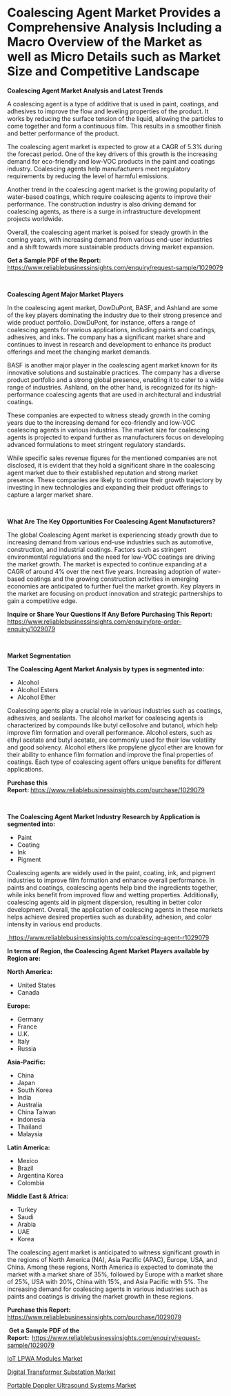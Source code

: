 <p><h1>Coalescing Agent Market Provides a Comprehensive Analysis Including a Macro Overview of the Market as well as Micro Details such as Market Size and Competitive Landscape</h1></p><p><strong>Coalescing Agent Market Analysis and Latest Trends</strong></p>
<p><p>A coalescing agent is a type of additive that is used in paint, coatings, and adhesives to improve the flow and leveling properties of the product. It works by reducing the surface tension of the liquid, allowing the particles to come together and form a continuous film. This results in a smoother finish and better performance of the product.</p><p>The coalescing agent market is expected to grow at a CAGR of 5.3% during the forecast period. One of the key drivers of this growth is the increasing demand for eco-friendly and low-VOC products in the paint and coatings industry. Coalescing agents help manufacturers meet regulatory requirements by reducing the level of harmful emissions.</p><p>Another trend in the coalescing agent market is the growing popularity of water-based coatings, which require coalescing agents to improve their performance. The construction industry is also driving demand for coalescing agents, as there is a surge in infrastructure development projects worldwide.</p><p>Overall, the coalescing agent market is poised for steady growth in the coming years, with increasing demand from various end-user industries and a shift towards more sustainable products driving market expansion.</p></p>
<p><strong>Get a Sample PDF of the Report:&nbsp;</strong> <a href="https://www.reliablebusinessinsights.com/enquiry/request-sample/1029079">https://www.reliablebusinessinsights.com/enquiry/request-sample/1029079</a></p>
<p>&nbsp;</p>
<p><strong>Coalescing Agent Major Market Players</strong></p>
<p><p>In the coalescing agent market, DowDuPont, BASF, and Ashland are some of the key players dominating the industry due to their strong presence and wide product portfolio. DowDuPont, for instance, offers a range of coalescing agents for various applications, including paints and coatings, adhesives, and inks. The company has a significant market share and continues to invest in research and development to enhance its product offerings and meet the changing market demands.</p><p>BASF is another major player in the coalescing agent market known for its innovative solutions and sustainable practices. The company has a diverse product portfolio and a strong global presence, enabling it to cater to a wide range of industries. Ashland, on the other hand, is recognized for its high-performance coalescing agents that are used in architectural and industrial coatings.</p><p>These companies are expected to witness steady growth in the coming years due to the increasing demand for eco-friendly and low-VOC coalescing agents in various industries. The market size for coalescing agents is projected to expand further as manufacturers focus on developing advanced formulations to meet stringent regulatory standards.</p><p>While specific sales revenue figures for the mentioned companies are not disclosed, it is evident that they hold a significant share in the coalescing agent market due to their established reputation and strong market presence. These companies are likely to continue their growth trajectory by investing in new technologies and expanding their product offerings to capture a larger market share.</p></p>
<p>&nbsp;</p>
<p><strong>What Are The Key Opportunities For Coalescing Agent Manufacturers?</strong></p>
<p><p>The global Coalescing Agent market is experiencing steady growth due to increasing demand from various end-use industries such as automotive, construction, and industrial coatings. Factors such as stringent environmental regulations and the need for low-VOC coatings are driving the market growth. The market is expected to continue expanding at a CAGR of around 4% over the next five years. Increasing adoption of water-based coatings and the growing construction activities in emerging economies are anticipated to further fuel the market growth. Key players in the market are focusing on product innovation and strategic partnerships to gain a competitive edge.</p></p>
<p><strong>Inquire or Share Your Questions If Any Before Purchasing This Report:</strong> <a href="https://www.reliablebusinessinsights.com/enquiry/pre-order-enquiry/1029079">https://www.reliablebusinessinsights.com/enquiry/pre-order-enquiry/1029079</a></p>
<p>&nbsp;</p>
<p><strong>Market Segmentation</strong></p>
<p><strong>The Coalescing Agent Market Analysis by types is segmented into:</strong></p>
<p><ul><li>Alcohol</li><li>Alcohol Esters</li><li>Alcohol Ether</li></ul></p>
<p><p>Coalescing agents play a crucial role in various industries such as coatings, adhesives, and sealants. The alcohol market for coalescing agents is characterized by compounds like butyl cellosolve and butanol, which help improve film formation and overall performance. Alcohol esters, such as ethyl acetate and butyl acetate, are commonly used for their low volatility and good solvency. Alcohol ethers like propylene glycol ether are known for their ability to enhance film formation and improve the final properties of coatings. Each type of coalescing agent offers unique benefits for different applications.</p></p>
<p><strong>Purchase this Report:&nbsp;</strong><a href="https://www.reliablebusinessinsights.com/purchase/1029079">https://www.reliablebusinessinsights.com/purchase/1029079</a></p>
<p>&nbsp;</p>
<p><strong>The Coalescing Agent Market Industry Research by Application is segmented into:</strong></p>
<p><ul><li>Paint</li><li>Coating</li><li>Ink</li><li>Pigment</li></ul></p>
<p><p>Coalescing agents are widely used in the paint, coating, ink, and pigment industries to improve film formation and enhance overall performance. In paints and coatings, coalescing agents help bind the ingredients together, while inks benefit from improved flow and wetting properties. Additionally, coalescing agents aid in pigment dispersion, resulting in better color development. Overall, the application of coalescing agents in these markets helps achieve desired properties such as durability, adhesion, and color intensity in various end products.</p></p>
<p><a href="https://www.reliablebusinessinsights.com/coalescing-agent-r1029079">&nbsp;https://www.reliablebusinessinsights.com/coalescing-agent-r1029079</a></p>
<p><strong>In terms of Region, the Coalescing Agent Market Players available by Region are:</strong></p>
<p>
    <p> <strong> North America: </strong>
        <ul>
            <li>United States</li>
            <li>Canada</li>
        </ul>
        </p> 
    <p> <strong> Europe: </strong>
        <ul>
            <li>Germany</li>
            <li>France</li>
            <li>U.K.</li>
            <li>Italy</li>
            <li>Russia</li>
        </ul>
        </p> 
    <p> <strong> Asia-Pacific: </strong>
        <ul>
            <li>China</li>
            <li>Japan</li>
            <li>South Korea</li>
            <li>India</li>
            <li>Australia</li>
            <li>China Taiwan</li>
            <li>Indonesia</li>
            <li>Thailand</li>
            <li>Malaysia</li>
        </ul>
        </p> 
    <p> <strong> Latin America: </strong>
        <ul>
            <li>Mexico</li>
            <li>Brazil</li>
            <li>Argentina Korea</li>
            <li>Colombia</li>
        </ul>
        </p> 
    <p> <strong> Middle East & Africa: </strong>
        <ul>
            <li>Turkey</li>
            <li>Saudi</li>
            <li>Arabia</li>
            <li>UAE</li>
            <li>Korea</li>
        </ul>
    </p>
    </p>
<p><p>The coalescing agent market is anticipated to witness significant growth in the regions of North America (NA), Asia Pacific (APAC), Europe, USA, and China. Among these regions, North America is expected to dominate the market with a market share of 35%, followed by Europe with a market share of 25%, USA with 20%, China with 15%, and Asia Pacific with 5%. The increasing demand for coalescing agents in various industries such as paints and coatings is driving the market growth in these regions.</p></p>
<p><strong>Purchase this Report: </strong><a href="https://www.reliablebusinessinsights.com/purchase/1029079">https://www.reliablebusinessinsights.com/purchase/1029079</a></p>
<p>&nbsp;<strong>Get a Sample PDF of the Report:&nbsp;&nbsp;</strong><a href="https://www.reliablebusinessinsights.com/enquiry/request-sample/1029079">https://www.reliablebusinessinsights.com/enquiry/request-sample/1029079</a></p>
<p><strong></strong></p>
<p><p><a href="https://medium.com/@jewelmohr25/emerging-trends-in-iot-lpwa-modules-market-global-outlook-and-future-prospects-from-2024-2031-4de76362f4c5">IoT LPWA Modules Market</a></p><p><a href="https://github.com/amapolalg/Market-Research-Report-List-1/blob/main/digital-transformer-substation-market.md">Digital Transformer Substation Market</a></p><p><a href="https://medium.com/@madw10245644/market-forecast-global-portable-doppler-ultrasound-systems-trends-and-impact-analysis-2024-c4679c702024">Portable Doppler Ultrasound Systems Market</a></p></p>